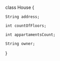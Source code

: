 class House {

    String address;

    int countOfFloors;

    int appartamentsCount;

    String owner; 

}
